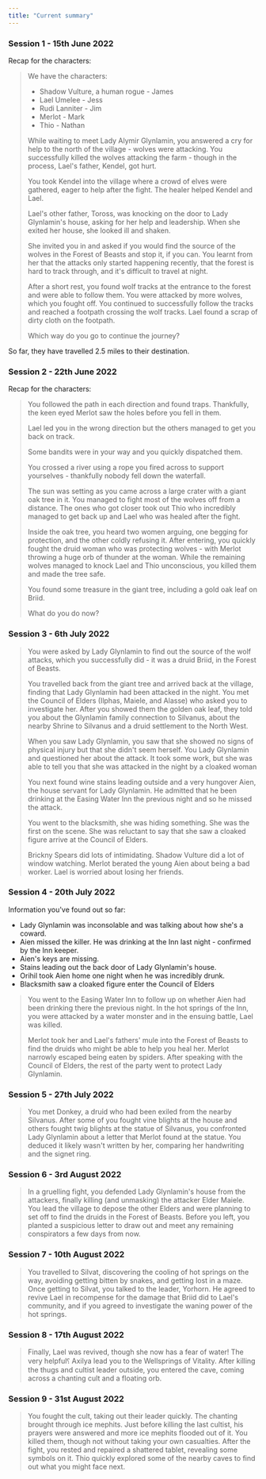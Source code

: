 ```yaml
---
title: "Current summary"
---
```


### Session 1 - 15th June 2022

Recap for the characters:

> We have the characters:
>
> - Shadow Vulture, a human rogue - James
> - Lael Umelee - Jess
> - Rudi Lanniter - Jim
> - Merlot - Mark
> - Thio - Nathan
>
> While waiting to meet Lady Alymir Glynlamin, you answered a cry for help to
> the north of the village - wolves were attacking. You successfully killed the
> wolves attacking the farm - though in the process, Lael's father, Kendel, got
> hurt.
>
> You took Kendel into the village where a crowd of elves were gathered, eager
> to help after the fight. The healer helped Kendel and Lael.
>
> Lael's other father, Toross, was knocking on the door to Lady Glynlamin's
> house, asking for her help and leadership. When she exited her house, she
> looked ill and shaken.
>
> She invited you in and asked if you would find the source of the wolves in the
> Forest of Beasts and stop it, if you can. You learnt from her that the attacks
> only started happening recently, that the forest is hard to track through, and
> it's difficult to travel at night.
>
> After a short rest, you found wolf tracks at the entrance to the forest and
> were able to follow them. You were attacked by more wolves, which you fought
> off. You continued to successfully follow the tracks and reached a footpath
> crossing the wolf tracks. Lael found a scrap of dirty cloth on the footpath.
>
> Which way do you go to continue the journey?

So far, they have travelled 2.5 miles to their destination.

### Session 2 - 22th June 2022

Recap for the characters:

> You followed the path in each direction and found traps. Thankfully, the keen
> eyed Merlot saw the holes before you fell in them.
>
> Lael led you in the wrong direction but the others managed to get you back on
> track.
>
> Some bandits were in your way and you quickly dispatched them.
>
> You crossed a river using a rope you fired across to support yourselves -
> thankfully nobody fell down the waterfall.
>
> The sun was setting as you came across a large crater with a giant oak tree in
> it. You managed to fight most of the wolves off from a distance. The ones who
> got closer took out Thio who incredibly managed to get back up and Lael who
> was healed after the fight.
>
> Inside the oak tree, you heard two women arguing, one begging for protection,
> and the other coldly refusing it. After entering, you quickly fought the druid
> woman who was protecting wolves - with Merlot throwing a huge orb of thunder
> at the woman. While the remaining wolves managed to knock Lael and Thio
> unconscious, you killed them and made the tree safe.
>
> You found some treasure in the giant tree, including a gold oak leaf on Briid.
>
> What do you do now?

### Session 3 - 6th July 2022

> You were asked by Lady Glynlamin to find out the source of the wolf attacks,
> which you successfully did - it was a druid Briid, in the Forest of Beasts.
>
> You travelled back from the giant tree and arrived back at the village,
> finding that Lady Glynlamin had been attacked in the night. You met the
> Council of Elders (Ilphas, Maiele, and Alasse) who asked you to investigate
> her. After you showed them the golden oak leaf, they told you about the
> Glynlamin family connection to Silvanus, about the nearby Shrine to Silvanus
> and a druid settlement to the North West.
>
> When you saw Lady Glynlamin, you saw that she showed no signs of physical
> injury but that she didn't seem herself. You Lady Glynlamin and questioned her
> about the attack. It took some work, but she was able to tell you that she was
> attacked in the night by a cloaked woman
>
> You next found wine stains leading outside and a very hungover Aien, the house
> servant for Lady Glynlamin. He admitted that he been drinking at the Easing
> Water Inn the previous night and so he missed the attack.
>
> You went to the blacksmith, she was hiding something. She was the first on the
> scene. She was reluctant to say that she saw a cloaked figure arrive at the
> Council of Elders.
>
> Brickny Spears did lots of intimidating. Shadow Vulture did a lot of window
> watching. Merlot berated the young Aien about being a bad worker. Lael is
> worried about losing her friends.

### Session 4 - 20th July 2022

Information you've found out so far:

- Lady Glynlamin was inconsolable and was talking about how she's a coward.
- Aien missed the killer. He was drinking at the Inn last night - confirmed by
  the Inn keeper.
- Aien's keys are missing.
- Stains leading out the back door of Lady Glynlamin's house.
- Orihil took Aien home one night when he was incredibly drunk.
- Blacksmith saw a cloaked figure enter the Council of Elders

> You went to the Easing Water Inn to follow up on whether Aien had been
> drinking there the previous night. In the hot springs of the Inn, you were
> attacked by a water monster and in the ensuing battle, Lael was killed.
>
> Merlot took her and Lael's fathers' mule into the Forest of Beasts to find the
> druids who might be able to help you heal her. Merlot narrowly escaped being
> eaten by spiders. After speaking with the Council of Elders, the rest of the
> party went to protect Lady Glynlamin.

### Session 5 - 27th July 2022

> You met Donkey, a druid who had been exiled from the nearby Silvanus. After
> some of you fought vine blights at the house and others fought twig blights at
> the statue of Silvanus, you confronted Lady Glynlamin about a letter that
> Merlot found at the statue. You deduced it likely wasn't written by her,
> comparing her handwriting and the signet ring.

### Session 6 - 3rd August 2022

> In a gruelling fight, you defended Lady Glynlamin's house from the attackers,
> finally killing (and unmasking) the attacker Elder Maiele. You lead the
> village to depose the other Elders and were planning to set off to find the
> druids in the Forest of Beasts. Before you left, you planted a suspicious
> letter to draw out and meet any remaining conspirators a few days from now.

### Session 7 - 10th August 2022

> You travelled to Silvat, discovering the cooling of hot springs on the way,
> avoiding getting bitten by snakes, and getting lost in a maze. Once getting to
> Silvat, you talked to the leader, Yorhorn. He agreed to revive Lael in
> recompense for the damage that Briid did to Lael's community, and if you
> agreed to investigate the waning power of the hot springs.

### Session 8 - 17th August 2022

> Finally, Lael was revived, though she now has a fear of water! The very
> helpful⸮ Axilya lead you to the Wellsprings of Vitality. After killing the
> thugs and cultist leader outside, you entered the cave, coming across a
> chanting cult and a floating orb.

### Session 9 - 31st August 2022

> You fought the cult, taking out their leader quickly. The chanting brought
> through ice mephits. Just before killing the last cultist, his prayers were
> answered and more ice mephits flooded out of it. You killed them, though not
> without taking your own casualties. After the fight, you rested and repaired a
> shattered tablet, revealing some symbols on it. Thio quickly explored some of
> the nearby caves to find out what you might face next.

